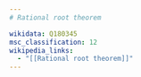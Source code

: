 ```yaml
---
# Rational root theorem

wikidata: Q180345
msc_classification: 12
wikipedia_links:
  - "[[Rational root theorem]]"
---
```

